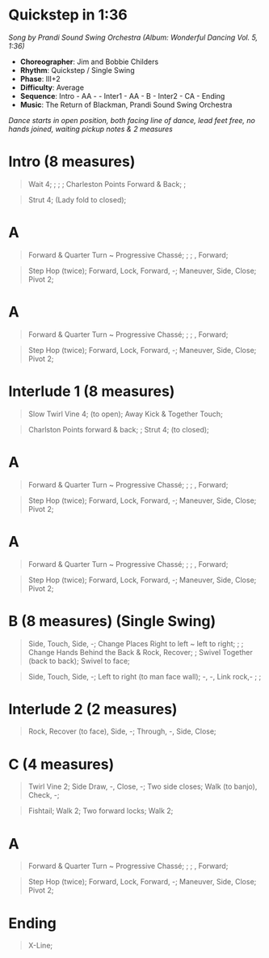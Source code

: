 # Quickstep in 1:36

*Song by Prandi Sound Swing Orchestra (Album: Wonderful Dancing Vol. 5, 1:36)*

* **Choreographer**: Jim and Bobbie Childers
* **Rhythm**: Quickstep / Single Swing
* **Phase**: III+2
* **Difficulty**: Average
* **Sequence**: Intro - AA - - Inter1 - AA - B - Inter2 - CA - Ending
* **Music**: The Return of Blackman, Prandi Sound Swing Orchestra

*Dance starts in open position, both facing line of dance, lead feet free, no hands joined, waiting pickup notes & 2 measures*

# Intro (8 measures)

> Wait 4; ; ; ; Charleston Points Forward & Back; ;

> Strut 4; (Lady fold to closed);

# A

> Forward & Quarter Turn ~ Progressive Chassé; ; ; , Forward;

> Step Hop (twice); Forward, Lock, Forward, -; Maneuver, Side, Close; Pivot 2;

# A

> Forward & Quarter Turn ~ Progressive Chassé; ; ; , Forward;

> Step Hop (twice); Forward, Lock, Forward, -; Maneuver, Side, Close; Pivot 2;

# Interlude 1 (8 measures)

> Slow Twirl Vine 4; (to open); Away Kick & Together Touch; 

> Charlston Points forward & back; ; Strut 4; (to closed);

# A

> Forward & Quarter Turn ~ Progressive Chassé; ; ; , Forward;

> Step Hop (twice); Forward, Lock, Forward, -; Maneuver, Side, Close; Pivot 2;

# A

> Forward & Quarter Turn ~ Progressive Chassé; ; ; , Forward;

> Step Hop (twice); Forward, Lock, Forward, -; Maneuver, Side, Close; Pivot 2;

# B (8 measures) (Single Swing)

> Side, Touch, Side, -; Change Places Right to left ~ left to right; ; ; Change Hands Behind the Back & Rock, Recover; ; Swivel Together (back to back); Swivel to face;

> Side, Touch, Side, -; Left to right (to man face wall); -, -, Link rock,- ; ;

# Interlude 2 (2 measures)

> Rock, Recover (to face), Side, -; Through, -, Side, Close;

# C (4 measures)

> Twirl Vine 2; Side Draw,  -, Close, -; Two side closes; Walk (to banjo), Check, -;

> Fishtail; Walk 2; Two forward locks; Walk 2;

# A

> Forward & Quarter Turn ~ Progressive Chassé; ; ; , Forward;

> Step Hop (twice); Forward, Lock, Forward, -; Maneuver, Side, Close; Pivot 2;

# Ending

> X-Line;